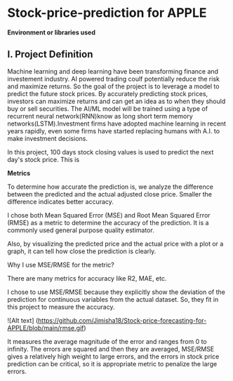 # Stock-price-prediction for APPLE
**Environment or libraries used**


## I. Project Definition

Machine learning and deep learning have been transforming finance and investement industry. AI powered trading coulf potentially reduce the risk and maximize returns. So the goal of the project is to leverage a model to predict the future stock prices. By accurately predicting stock prices, investors can maximize returns and can get an idea as to when they should buy or sell securities. The AI/ML model will be trained using a type of recurrent neural network(RNN)know as long short term memory networks(LSTM).Investment firms have adopted machine learning in recent years rapidly, even some firms have started replacing humans with A.I. to make investment decisions.

In this project, 100 days stock closing values is used to predict the next day's stock price. This is 

**Metrics**

To determine how accurate the prediction is, we analyze the difference between the predicted and the actual adjusted close price. Smaller the difference indicates better accuracy.

I chose both Mean Squared Error (MSE) and Root Mean Squared Error (RMSE) as a metric to determine the accuracy of the prediction. It is a commonly used general purpose quality estimator.

Also, by visualizing the predicted price and the actual price with a plot or a graph, it can tell how close the prediction is clearly.

Why I use MSE/RMSE for the metric?

There are many metrics for accuracy like R2, MAE, etc.

I chose to use MSE/RMSE because they explicitly show the deviation of the prediction for continuous variables from the actual dataset. So, they fit in this project to measure the accuracy.


![Alt text] (https://github.com/Jimisha18/Stock-price-forecasting-for-APPLE/blob/main/rmse.gif)

It measures the average magnitude of the error and ranges from 0 to infinity. The errors are squared and then they are averaged, MSE/RMSE gives a relatively high weight to large errors, and the errors in stock price prediction can be critical, so it is appropriate metric to penalize the large errors.
